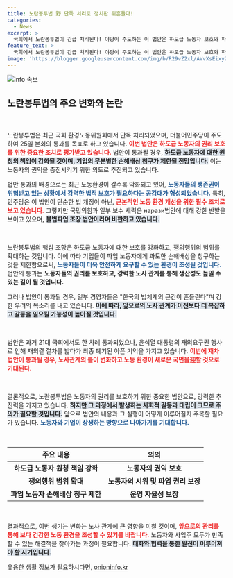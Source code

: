 ```yaml
---
title: 노란봉투법 野 단독 처리로 정치판 뒤흔들다!
categories:
  - News
excerpt: >
  국회에서 노란봉투법이 긴급 처리된다! 야당이 주도하는 이 법안은 하도급 노동자 보호와 파업 권리를 강화, 논란 속에서 기업의 반대 목소리도 커지고 있다.
feature_text: >
  국회에서 노란봉투법이 긴급 처리된다! 야당이 주도하는 이 법안은 하도급 노동자 보호와 파업 권리를 강화, 논란 속에서 기업의 반대 목소리도 커지고 있다.
image: 'https://blogger.googleusercontent.com/img/b/R29vZ2xl/AVvXsEixyZcFfHzMRdzZMjFBmAUKJYCLCGyLL1o632UiGVXcaFdKo_bkvkuCioo0uUKlGfBVcT3P84aROyZIXSBEx3Aw5nCQ3pTgDom1WDC4m8eifvWiAmWEEVb4x6G_l8C0QH225ldMjyaFvpxGEBGNO37VmDTDMHGhJPq73UglMfDca1-0aw/s1600/blogspot.png'
---
```


<p><img src="https://blogger.googleusercontent.com/img/b/R29vZ2xl/AVvXsEixyZcFfHzMRdzZMjFBmAUKJYCLCGyLL1o632UiGVXcaFdKo_bkvkuCioo0uUKlGfBVcT3P84aROyZIXSBEx3Aw5nCQ3pTgDom1WDC4m8eifvWiAmWEEVb4x6G_l8C0QH225ldMjyaFvpxGEBGNO37VmDTDMHGhJPq73UglMfDca1-0aw/s1600/blogspot.png" alt="info 속보" /></p>

<h2 data-ke-size="size26">노란봉투법의 주요 변화와 논란</h2>

<p data-ke-size="size16">&nbsp;</p>

<p>노란봉투법은 최근 국회 환경노동위원회에서 단독 처리되었으며, 더불어민주당이 주도하여 25일 본회의 통과를 목표로 하고 있습니다. <b><span style="color: #ee2323;">이번 법안은 하도급 노동자의 권리 보호를 위한 중요한 조치로 평가받고 있습니다.</span></b> 법안이 통과될 경우, <b><span style="background-color: #21538527;">하도급 노동자에 대한 원청의 책임이 강화될 것이며, 기업의 무분별한 손해배상 청구가 제한될 전망입니다.</span></b> 이는 노동자의 권익을 증진시키기 위한 의도로 추진되고 있습니다. </p>

<p>법안 통과의 배경으로는 최근 노동환경이 갈수록 악화되고 있어, <b><span style="color: #1a5490;">노동자들의 생존권이 위협받고 있는 상황에서 강력한 법적 보호가 필요하다는 공감대가 형성되었습니다.</span></b> 특히, 민주당은 이 법안이 단순한 법 개정이 아닌, <b><span style="color: #ee2323;">근본적인 노동 환경 개선을 위한 필수 조치로 보고 있습니다.</span></b> 그렇지만 국민의힘과 일부 보수 세력은 нарази법안에 대해 강한 반발을 보이고 있으며, <b><span style="background-color: #21538527;">불법파업 조장 법안이라며 비판하고 있습니다.</span></b></p>

<p data-ke-size="size16">&nbsp;</p>

<p>노란봉투법의 핵심 조항은 하도급 노동자에 대한 보호를 강화하고, 쟁의행위의 범위를 확대하는 것입니다. 이에 따라 기업들이 파업 노동자에게 과도한 손해배상을 청구하는 것을 제한함으로써, <b><span style="color: #1a5490;">노동자들이 더욱 안전하게 요구할 수 있는 환경이 조성될 것입니다.</span></b> 법안의 통과는 <b><span style="ee2323;">노동자들의 권리를 보호하고, 강력한 노사 관계를 통해 생산성도 높일 수 있는 길이 될 것입니다.</span></b></p>

<p>그러나 법안이 통과될 경우, 일부 경영자들은 "한국의 법체계의 근간이 흔들린다"며 강한 우려의 목소리를 내고 있습니다. <b><span style="background-color: #21538527;">이에 따라, 앞으로의 노사 관계가 이전보다 더 복잡하고 갈등을 일으킬 가능성이 높아질 것입니다.</span></b> </p>

<p data-ke-size="size16">&nbsp;</p>

<p>법안은 과거 21대 국회에서도 한 차례 통과되었으나, 윤석열 대통령의 재의요구권 행사로 인해 재의결 절차를 밟다가 최종 폐기된 아픈 기억을 가지고 있습니다. <b><span style="color: #ee2323;">이번에 재차 법안이 통과될 경우, 노사관계의 틀이 변화하고 노동 환경이 새로운 국면을迎할 것으로 기대된다.</span></b></p>

<p data-ke-size="size16">&nbsp;</p>

<p>결론적으로, 노란봉투법은 노동자의 권리를 보호하기 위한 중요한 법안으로, 강력한 추진력을 가지고 있습니다. <b><span style="background-color: #21538527;">하지만 그 과정에서 발생하는 사회적 갈등과 대립이 크므로 주의가 필요할 것입니다.</span></b> 앞으로 법안의 내용과 그 실행이 어떻게 이루어질지 주목할 필요가 있습니다. <b><span style="color: #1a5490;">노동자와 기업이 상생하는 방향으로 나아가기를 기대합니다.</span></b> </p>

<p data-ke-size="size16">&nbsp;</p>

<table style="width: 100%; border-collapse: collapse;">
  <thead>
    <tr>
      <th style="text-align: center;"><b>주요 내용</b></th>
      <th style="text-align: center;"><b>의의</b></th>
    </tr>
  </thead>
  <tbody>
    <tr>
      <td style="text-align: center; height: 17px;"><b>하도급 노동자 원청 책임 강화</b></td>
      <td style="text-align: center; height: 17px;"><b>노동자의 권익 보호</b></td>
    </tr>
    <tr>
      <td style="text-align: center; height: 17px;"><b>쟁의행위 범위 확대</b></td>
      <td style="text-align: center; height: 17px;"><b>노동자의 시위 및 파업 권리 보장</b></td>
    </tr>
    <tr>
      <td style="text-align: center; height: 17px;"><b>파업 노동자 손해배상 청구 제한</b></td>
      <td style="text-align: center; height: 17px;"><b>운영 자율성 보장</b></td>
    </tr>
  </tbody>
</table>

<p data-ke-size="size16">&nbsp;</p> 

<p>결과적으로, 이번 생기는 변화는 노사 관계에 큰 영향을 미칠 것이며, <b><span style="color: #ee2323;">앞으로의 관리를 통해 보다 건강한 노동 환경을 조성할 수 있기를 바랍니다.</span></b> 노동자와 사업주 모두가 만족할 수 있는 해결책을 찾아가는 과정이 필요합니다. <b><span style="background-color: #21538527;">대화와 협력을 통한 발전이 이루어져야 할 시기입니다.</span></b></p>
유용한 생활 정보가 필요하시다면, <a href="https://onioninfo.kr" rel="dofollow">onioninfo.kr</a>


